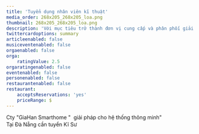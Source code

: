 ```yaml
---
title: 'Tuyển dụng nhân viên kĩ thuật'
media_order: 268x205_268x205_loa.png
thumbnail: 268x205_268x205_loa.png
description: 'Với mục tiêu trở thành đơn vị cung cấp và phân phối giải pháp nhà thông minh có thị phần lớn nhất tại Việt Nam trong năm 2018, Gia Hân cần tuyển bổ sung 10 nhân viên kinh doanh phát triển thị trường tại Đà Nẵng và các tỉnh thành lân cận ...'
twittercardoptions: summary
articleenabled: false
musiceventenabled: false
orgaenabled: false
orga:
    ratingValue: 2.5
orgaratingenabled: false
eventenabled: false
personenabled: false
restaurantenabled: false
restaurant:
    acceptsReservations: 'yes'
    priceRange: $
---
```


<p>Cty "GiaHan Smarthome "&nbsp; giải ph&aacute;p cho hệ thống th&ocirc;ng minh"&nbsp;<br />Tại Đ&agrave; Nẵng cần tuyển Kĩ Sư&nbsp;<span class="_5mfr _47e3"><img class="img" src="https://static.xx.fbcdn.net/images/emoji.php/v9/f51/1/16/1f449.png" alt="" width="16" height="16" /></span></p>